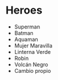 # Heroes

* Superman
* Batman
* Aquaman
* Mujer Maravilla
* Linterna Verde
* Robin
* Volcán Negro
* Cambio propio
